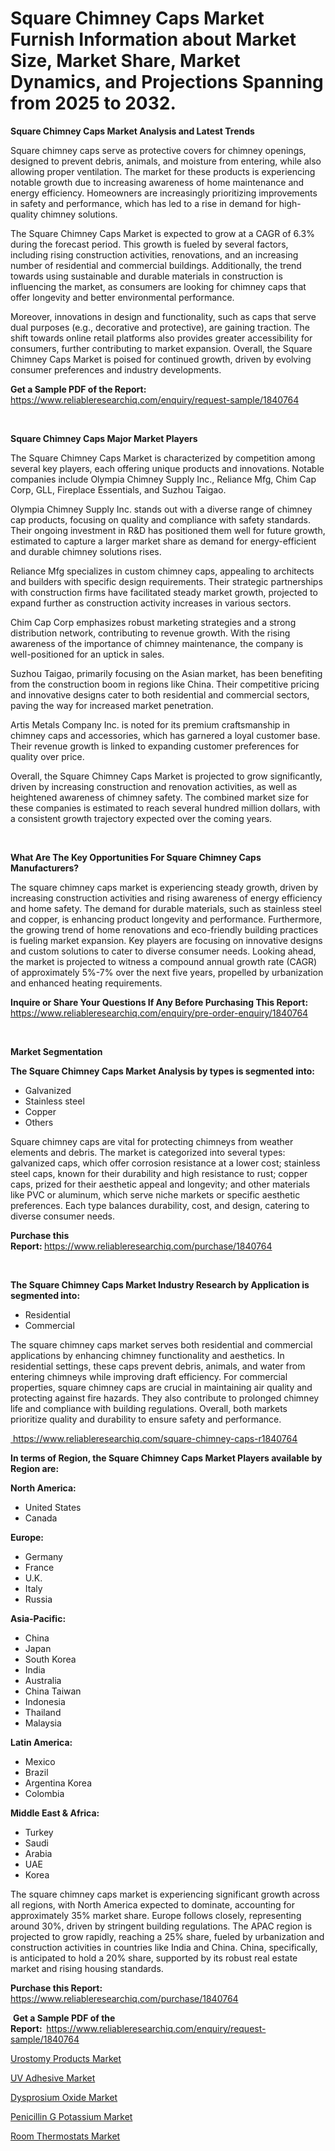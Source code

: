 <p><h1>Square Chimney Caps Market Furnish Information about Market Size, Market Share, Market Dynamics, and Projections Spanning from 2025 to 2032.</h1></p><p><strong>Square Chimney Caps Market Analysis and Latest Trends</strong></p>
<p><p>Square chimney caps serve as protective covers for chimney openings, designed to prevent debris, animals, and moisture from entering, while also allowing proper ventilation. The market for these products is experiencing notable growth due to increasing awareness of home maintenance and energy efficiency. Homeowners are increasingly prioritizing improvements in safety and performance, which has led to a rise in demand for high-quality chimney solutions.</p><p>The Square Chimney Caps Market is expected to grow at a CAGR of 6.3% during the forecast period. This growth is fueled by several factors, including rising construction activities, renovations, and an increasing number of residential and commercial buildings. Additionally, the trend towards using sustainable and durable materials in construction is influencing the market, as consumers are looking for chimney caps that offer longevity and better environmental performance.</p><p>Moreover, innovations in design and functionality, such as caps that serve dual purposes (e.g., decorative and protective), are gaining traction. The shift towards online retail platforms also provides greater accessibility for consumers, further contributing to market expansion. Overall, the Square Chimney Caps Market is poised for continued growth, driven by evolving consumer preferences and industry developments.</p></p>
<p><strong>Get a Sample PDF of the Report:&nbsp;</strong> <a href="https://www.reliableresearchiq.com/enquiry/request-sample/1840764?utm_campaign=1896&utm_medium=2&utm_source=Github&utm_content=ia&utm_term=01042025&utm_id=square-chimney-caps">https://www.reliableresearchiq.com/enquiry/request-sample/1840764</a></p>
<p>&nbsp;</p>
<p><strong>Square Chimney Caps Major Market Players</strong></p>
<p><p>The Square Chimney Caps Market is characterized by competition among several key players, each offering unique products and innovations. Notable companies include Olympia Chimney Supply Inc., Reliance Mfg, Chim Cap Corp, GLL, Fireplace Essentials, and Suzhou Taigao.</p><p>Olympia Chimney Supply Inc. stands out with a diverse range of chimney cap products, focusing on quality and compliance with safety standards. Their ongoing investment in R&D has positioned them well for future growth, estimated to capture a larger market share as demand for energy-efficient and durable chimney solutions rises.</p><p>Reliance Mfg specializes in custom chimney caps, appealing to architects and builders with specific design requirements. Their strategic partnerships with construction firms have facilitated steady market growth, projected to expand further as construction activity increases in various sectors.</p><p>Chim Cap Corp emphasizes robust marketing strategies and a strong distribution network, contributing to revenue growth. With the rising awareness of the importance of chimney maintenance, the company is well-positioned for an uptick in sales.</p><p>Suzhou Taigao, primarily focusing on the Asian market, has been benefiting from the construction boom in regions like China. Their competitive pricing and innovative designs cater to both residential and commercial sectors, paving the way for increased market penetration.</p><p>Artis Metals Company Inc. is noted for its premium craftsmanship in chimney caps and accessories, which has garnered a loyal customer base. Their revenue growth is linked to expanding customer preferences for quality over price.</p><p>Overall, the Square Chimney Caps Market is projected to grow significantly, driven by increasing construction and renovation activities, as well as heightened awareness of chimney safety. The combined market size for these companies is estimated to reach several hundred million dollars, with a consistent growth trajectory expected over the coming years.</p></p>
<p>&nbsp;</p>
<p><strong>What Are The Key Opportunities For Square Chimney Caps Manufacturers?</strong></p>
<p><p>The square chimney caps market is experiencing steady growth, driven by increasing construction activities and rising awareness of energy efficiency and home safety. The demand for durable materials, such as stainless steel and copper, is enhancing product longevity and performance. Furthermore, the growing trend of home renovations and eco-friendly building practices is fueling market expansion. Key players are focusing on innovative designs and custom solutions to cater to diverse consumer needs. Looking ahead, the market is projected to witness a compound annual growth rate (CAGR) of approximately 5%-7% over the next five years, propelled by urbanization and enhanced heating requirements.</p></p>
<p><strong>Inquire or Share Your Questions If Any Before Purchasing This Report:</strong> <a href="https://www.reliableresearchiq.com/enquiry/pre-order-enquiry/1840764?utm_campaign=1896&utm_medium=2&utm_source=Github&utm_content=ia&utm_term=01042025&utm_id=square-chimney-caps">https://www.reliableresearchiq.com/enquiry/pre-order-enquiry/1840764</a></p>
<p>&nbsp;</p>
<p><strong>Market Segmentation</strong></p>
<p><strong>The Square Chimney Caps Market Analysis by types is segmented into:</strong></p>
<p><ul><li>Galvanized</li><li>Stainless steel</li><li>Copper</li><li>Others</li></ul></p>
<p><p>Square chimney caps are vital for protecting chimneys from weather elements and debris. The market is categorized into several types: galvanized caps, which offer corrosion resistance at a lower cost; stainless steel caps, known for their durability and high resistance to rust; copper caps, prized for their aesthetic appeal and longevity; and other materials like PVC or aluminum, which serve niche markets or specific aesthetic preferences. Each type balances durability, cost, and design, catering to diverse consumer needs.</p></p>
<p><strong>Purchase this Report:&nbsp;</strong><a href="https://www.reliableresearchiq.com/purchase/1840764?utm_campaign=1896&utm_medium=2&utm_source=Github&utm_content=ia&utm_term=01042025&utm_id=square-chimney-caps">https://www.reliableresearchiq.com/purchase/1840764</a></p>
<p>&nbsp;</p>
<p><strong>The Square Chimney Caps Market Industry Research by Application is segmented into:</strong></p>
<p><ul><li>Residential</li><li>Commercial</li></ul></p>
<p><p>The square chimney caps market serves both residential and commercial applications by enhancing chimney functionality and aesthetics. In residential settings, these caps prevent debris, animals, and water from entering chimneys while improving draft efficiency. For commercial properties, square chimney caps are crucial in maintaining air quality and protecting against fire hazards. They also contribute to prolonged chimney life and compliance with building regulations. Overall, both markets prioritize quality and durability to ensure safety and performance.</p></p>
<p><a href="https://www.reliableresearchiq.com/square-chimney-caps-r1840764?utm_campaign=1896&utm_medium=2&utm_source=Github&utm_content=ia&utm_term=01042025&utm_id=square-chimney-caps">&nbsp;https://www.reliableresearchiq.com/square-chimney-caps-r1840764</a></p>
<p><strong>In terms of Region, the Square Chimney Caps Market Players available by Region are:</strong></p>
<p>
    <p> <strong> North America: </strong>
        <ul>
            <li>United States</li>
            <li>Canada</li>
        </ul>
        </p> 
    <p> <strong> Europe: </strong>
        <ul>
            <li>Germany</li>
            <li>France</li>
            <li>U.K.</li>
            <li>Italy</li>
            <li>Russia</li>
        </ul>
        </p> 
    <p> <strong> Asia-Pacific: </strong>
        <ul>
            <li>China</li>
            <li>Japan</li>
            <li>South Korea</li>
            <li>India</li>
            <li>Australia</li>
            <li>China Taiwan</li>
            <li>Indonesia</li>
            <li>Thailand</li>
            <li>Malaysia</li>
        </ul>
        </p> 
    <p> <strong> Latin America: </strong>
        <ul>
            <li>Mexico</li>
            <li>Brazil</li>
            <li>Argentina Korea</li>
            <li>Colombia</li>
        </ul>
        </p> 
    <p> <strong> Middle East & Africa: </strong>
        <ul>
            <li>Turkey</li>
            <li>Saudi</li>
            <li>Arabia</li>
            <li>UAE</li>
            <li>Korea</li>
        </ul>
    </p>
    </p>
<p><p>The square chimney caps market is experiencing significant growth across all regions, with North America expected to dominate, accounting for approximately 35% market share. Europe follows closely, representing around 30%, driven by stringent building regulations. The APAC region is projected to grow rapidly, reaching a 25% share, fueled by urbanization and construction activities in countries like India and China. China, specifically, is anticipated to hold a 20% share, supported by its robust real estate market and rising housing standards.</p></p>
<p><strong>Purchase this Report: </strong><a href="https://www.reliableresearchiq.com/purchase/1840764?utm_campaign=1896&utm_medium=2&utm_source=Github&utm_content=ia&utm_term=01042025&utm_id=square-chimney-caps">https://www.reliableresearchiq.com/purchase/1840764</a></p>
<p>&nbsp;<strong>Get a Sample PDF of the Report:&nbsp;&nbsp;</strong><a href="https://www.reliableresearchiq.com/enquiry/request-sample/1840764?utm_campaign=1896&utm_medium=2&utm_source=Github&utm_content=ia&utm_term=01042025&utm_id=square-chimney-caps">https://www.reliableresearchiq.com/enquiry/request-sample/1840764</a></p>
<p><strong></strong></p>
<p><p><a href="https://github.com/meenafadilkh/Market-Research-Report-List-1/blob/main/urostomy-products-market.md?utm_campaign=1896&utm_medium=2&utm_source=Github&utm_content=ia&utm_term=01042025&utm_id=square-chimney-caps">Urostomy Products Market</a></p><p><a href="https://github.com/miehldobin1w/Market-Research-Report-List-1/blob/main/uv-adhesive-market.md?utm_campaign=1896&utm_medium=2&utm_source=Github&utm_content=ia&utm_term=01042025&utm_id=square-chimney-caps">UV Adhesive Market</a></p><p><a href="https://github.com/pupunhez/Market-Research-Report-List-1/blob/main/dysprosium-oxide-market.md?utm_campaign=1896&utm_medium=2&utm_source=Github&utm_content=ia&utm_term=01042025&utm_id=square-chimney-caps">Dysprosium Oxide Market</a></p><p><a href="https://github.com/gaiusmelyna/Market-Research-Report-List-1/blob/main/penicillin-g-potassium-market.md?utm_campaign=1896&utm_medium=2&utm_source=Github&utm_content=ia&utm_term=01042025&utm_id=square-chimney-caps">Penicillin G Potassium Market</a></p><p><a href="https://github.com/delcirodda4f/Market-Research-Report-List-1/blob/main/room-thermostats-market.md?utm_campaign=1896&utm_medium=2&utm_source=Github&utm_content=ia&utm_term=01042025&utm_id=square-chimney-caps">Room Thermostats Market</a></p></p>